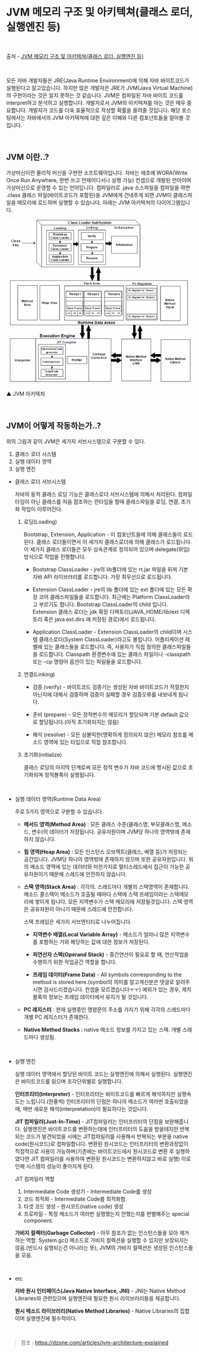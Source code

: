 # JVM 메모리 구조 및 아키텍쳐(클래스 로더, 실행엔진 등)

<br/>

출처 - [JVM 메모리 구조 및 아키텍쳐(클래스 로더, 실행엔진 등)](https://sas-study.tistory.com/262)

<br/>

모든 자바 개발자들은 JRE(Java Runtime Environment)에 의해 자바 바이트코드가 실행된다고 알고있습니다. 하지만 많은 개발자은 JRE가 JVM(Java Virtual Machine)의 구현이라는 것은 알지 못하는 것 같습니다. JVM은 컴파일된 자바 바이트 코드를 interpret하고 분석하고 실행합니다. 개발자로서 JVM의 아키텍쳐를 아는 것은 매우 중요합니다. 개발자가 코드를 더욱 효율적으로 작성할 확률을 올려줄 것입니다. 해당 포스팅에서는 자바에서의 JVM 아키텍쳐에 대한 깊은 이해와 다른 컴포넌트들을 알아볼 것입니다.

<br/>

## JVM 이란..?

가상머신이란 물리적 머신을 구현한 소프트웨어입니다. 자바는 애초에 WORA(Write Once Run Anywhere, 한번 쓰고 언제어디서나 실행 가능) 컨셉으로 개발된 언어이며 가상머신으로 운영할 수 있는 언어입니다. 컴파일러로 .java 소스파일을 컴파일을 하면 .class 클래스 파일(바이트코드가 포함된)을 JVM에게 건네주게 되면 JVM이 클래스파일을 메모리에 로드하며 실행할 수 있습니다. 아래는 JVM 아키텍쳐의 다이어그램입니다.

![images](../Images/20200107/20200107-1658-01.png)

▲ JVM 아키텍처

<br/>

## JVM이 어떻게 작동하는가..?

위의 그림과 같이 JVM은 세가지 서브시스템으로 구분할 수 있다.

1. 클래스 로더 시스템
2. 실행 데이터 영역
3. 실행 엔진

- 클래스 로더 서브시스템

  자바의 동적 클래스 로딩 기능은 클래스로더 서브시스템에 의해서 처리된다.
  컴파일 타임이 아닌 클래스를 처음 참조하는 런타임을 할때 클래스파일을 로딩, 연결, 초기화 작업이 이루어진다.

  1. 로딩(Loading)

     Bootstrap, Extension, Application - 이 컴포넌트들에 의해 클래스들이 로드된다. 클래스 로더들이면서 이 세가지 클래스로더에 의해 클래스가 로드됩니다. 이 세가지 클래스 로더들은 모두 상속관계로 정의되어 있으며 delegate(위임) 방식으로 작업을 진행합니다.

     - Bootstrap ClassLoader - jre의 lib폴더에 있는 rt.jar 파일을 뒤져 기본 자바 API 라이브러리를 로드합니다. 가장 최우선으로 로드됩니다.

     - Extension ClassLoader - jre의 lib 폴더에 있는 ext 폴더에 있는 모든 확장 코어 클래스파일들을 로드합니다. 최근에는 Platform ClassLoader라고 부르기도 합니다. Bootstrap ClassLoader의 child 입니다. Extension 클래스 로더는 jdk 확장 디렉토리(JAVA_HOME/lib/ext 디렉토리 혹은 java.ext.dirs 에 저장된 경로)에서 로드됩니다.

     - Application ClassLoader - Extension ClassLoader의 child이며 시스템 클래스로더(System ClassLoader)라고도 불립니다. 어플리케이션 레벨에 있는 클래스들을 로드합니다. 즉, 사용자가 직접 정의한 클래스파일들을 로드합니다. Classpath 환경변수에 있는 클래스 파일이나 -classpath 또는 -cp 명령어 옵션이 있는 파일들을 로드합니다.

  2. 연결(Linking)

     - 검증 (verify) - 바이트코드 검증기는 생성된 자바 바이트코드가 적절한지 아닌지에 대해서 검증하며 검증이 실패할 경우 검증오류를 내보내게 됩니다.

     - 준비 (prepare) - 모든 정적변수의 메모리가 할당되며 기본 default 값으로 할당됩니다.(아직 초기화되지는 않음)

     - 해석 (resolve) - 모든 심볼릭한(명확하게 정의되지 않은) 메모리 참조를 메소드 영역에 있는 타입으로 직접 참조합니다.

  3. 초기화(initialize)

     클래스 로딩의 마지막 단계로써 모든 정적 변수가 자바 코드에 명시된 값으로 초기화되며 정적블록이 실행됩니다.

<br/>

- 실행 데이터 영역(Runtime Data Area)

  주로 5가지 영역으로 구분할 수 있습니다.

  - **메서드 영역(Method Area)** : 모든 클래스 수준(클래스명, 부모클래스명, 메소드, 변수)의 데이터가 저장됩니다. 공유자원이며 JVM당 하나의 영역밖에 존재하지 않습니다.

  - **힙 영역(Heap Area)** : 모든 인스턴스 오브젝트(클래스, 배열 등)가 저장되는 공간입니다. JVM당 하나의 영역밖에 존재하지 않으며 또한 공유자원입니다. 위의 메소드 영역에 있는 데이터와 마찬가지로 멀티스레드에서 접근이 가능한 공유자원이기 때문에 스레드에 안전하지 않습니다.

  - **스택 영역(Stack Area)** : 각각의. 스레드마다 개별의 스택영역이 존재합니다. 메소드 콜스택이 메소드가 호출될 때마다 스택에 스택 프레임이라는 스택메모리에 쌓이게 됩니다. 모든 지역변수가 스택 메모리에 저장될것입니다. 스택 영역은 공유자원이 아니기 때문에 스레드에 안전합니다.

    스택 프레임은 세가지 서브엔티티로 나누어집니다.

    - **지역변수 배열(Local Variable Array)** - 메소드가 얼마나 많은 지역변수를 포함하는 가와 해당하는 값에 대한 정보가 저장된다.

    - **피연산자 스택(Operand Stack)** - 중간연산이 필요로 할 때, 연산작업을 수행하기 위한 작업공간 역할을 합니다.

    - **프레임 데이터(Frame Data)** - All symbols corresponding to the method is stored here.(symbol의 의미를 알고계신분은 댓글로 알려주시면 감사드리겠습니다. 컨셉을 모르겠습니다ㅜㅜ) 예외가 있는 경우, 캐치블록의 정보는 프레임 데이터에서 유지가 될 것입니다.

  - **PC 레지스터** : 현재 실행중인 명령문의 주소를 가지기 위해 각각의 스레드마다 개별 PC 레지스터가 존재한다.

  - **Native Method Stacks** : native 메소드 정보를 가지고 있는 스택. 개별 스레드마다 생성됨.

<br/>

- 실행 엔진

  실행 데이터 영역에서 할당된 바이트 코드는 실행엔진에 의해서 실행된다. 실행엔진은 바이트코드를 읽으며 조각단위별로 실행합니다.

  **인터프리터(Interpreter)** - 인터프리터는 바이트코드를 빠르게 해석하지만 실행속도는 느립니다.(한줄씩) 인터프리터의 단점은 하나의 메소드가 여러번 호출되었을 때, 매번 새로운 해석(interpretation)이 필요하다는 것입니다.

  **JIT 컴파일러(Just-In-Time)** - JIT컴파일러는 인터프리터의 단점을 보완해줍니다. 실행엔진은 바이트코드를 변환하는데에 인터프리터의 도움을 받을테지만 반복되는 코드가 발견되었을 시에는 JIT컴파일러를 사용해서 반복되는 부분을 native code(원시코드)로 컴파일합니다. 변환된 원시코드는 인터프리터의 변환과정없이 직접적으로 사용이 가능하며(기존에는 바이트코드에서 원시코드로 변환 후 실행하였다면 JIT 컴파일러를 사용하여 변환된 원시코드는 변환하지않고 바로 실행) 이로 인해 시스템의 성능이 좋아지게 된다.

  JIT 컴파일러 역할

  1. Intermediate Code 생성기 - Intermediate Code를 생성
  2. 코드 최적화 - Intermediate Code를 최적화함.
  3. 타겟 코드 생성 - 원시코드(native code) 생성
  4. 프로파일 - 특정 메소드가 여러번 실행했는지 안했는지를 판별해주는 special component.

  **가비지 컬렉터(Garbage Collector)** - 아무 참조가 없는 인스턴스들을 모아 제거하는 역할. System.gc() 메소드로 가비지 컬렉션을 실행할 수 있지만 보장되지는 않음.(반드시 실행되는건 아니라는 뜻), JVM의 가바지 컬렉션은 생성된 인스턴스들을 모음.

<br/>

- etc

  **자바 원시 인터페이스(Java Native Interface, JNI)** - JNI는 Native Method Libraries와 관련있으며 실행엔진에 필요한 원시 라이브러리들을 제공합니다.

  **원시 메소드 라이브러리(Native Method Libraries)** - Native Libraries의 집합이며 실행엔진에 필수적이다.

<br/>

> 참조 : https://dzone.com/articles/jvm-architecture-explained
